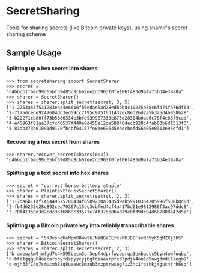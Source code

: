 SecretSharing
=============

Tools for sharing secrets (like Bitcoin private keys), using shamir's secret sharing scheme

## Sample Usage

#### Splitting up a hex secret into shares

    >>> from secretsharing import SecretSharer
    >>> secret = "c4bbcb1fbec99d65bf59d85c8cb62ee2db963f0fe106f483d9afa73bd4e39a8a"
    >>> sharer = SecretSharer()
    >>> shares = sharer.split_secret(secret, 3, 5)
    ['1-2253a55f531283ea44e6616fb6edae5ad78edbbb8c10225e38c6f474fa76df64', '2-7175dcede9247604dd3ed59cc7f95c975f6d1432dc8ed26d2a5b3a5d4b058b28', '3-b22271cb80ff73b5886334e3bfd939987330e875d28304b0ae6c78f4c68f9cad', '4-e45963f81aa37cfc46537f449e8d455e12da58846decb928c4fab03b6d1513f3', '5-81ab373b61091d9170fb4bf64157fe83e69645eaecbefd56e05e0313e95efd1']

#### Recovering a hex secret from shares

    >>> sharer.recover_secret(shares[0:3])
    'c4bbcb1fbec99d65bf59d85c8cb62ee2db963f0fe106f483d9afa73bd4e39a8a'

#### Splitting up a text secret into hex shares

    >>> secret = "correct horse battery staple"
    >>> sharer = PlaintextToHexSecretSharer()
    >>> shares = sharer.split_secret(secret, 2, 3)
    ['1-7da6b11af146449675780434f6589230a3435d9ab59910354205996f508b8d0d', '2-fb4d6235e28c892cea70367c15ec3cbfed4cf4a417bd01e9812980f3ac97ddc8', '3-78f41350d3d2cdc35f6868c3357fe74f37568bad79e0f39dc04d687808a42d5a']

#### Splitting up a Bitcoin private key into reliably transcribable shares

    >>> secret = "5KJvsngHeMpm884wtkJNzQGaCErckhHJBGFsvd3VyK5qMZXj3hS"
    >>> sharer = BitcoinSecretSharer()
    >>> shares = sharer.split_secret(secret, 2, 3)
    ['b-aweuzkm9jmfgd7x4k595bzcm3er3epf4dprfwzpprqa3exbuocs9byn4owfuqbo', 'n-btetgqqu8doacarsbyfdzpyycyj6gfdeaaxrpfx33pdjk4ou1d5owjdmdi1iegm9', 'd-njh33f14q7smucmh8iq8uaewc8mzub3mzptrwsegfiz3hc1fozkkjtguc4trh6sq']

